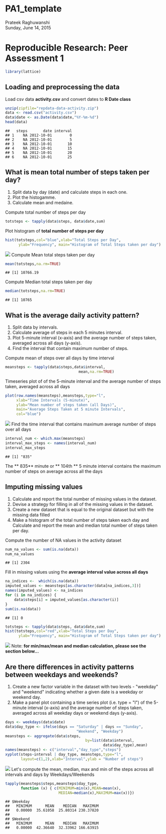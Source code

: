 # PA1_template
Prateek Raghuwanshi  
Sunday, June 14, 2015  

# Reproducible Research: Peer Assessment 1

```r
library(lattice)
```
## Loading and preprocessing the data
Load csv data **activity.csv** and convert dates to **R Date class**  

```r
unzip(zipfile="repdata-data-activity.zip")
data <- read.csv("activity.csv")
data$date <- as.Date(data$date,"%Y-%m-%d")
head(data)
```

```
##   steps       date interval
## 1    NA 2012-10-01        0
## 2    NA 2012-10-01        5
## 3    NA 2012-10-01       10
## 4    NA 2012-10-01       15
## 5    NA 2012-10-01       20
## 6    NA 2012-10-01       25
```

## What is mean total number of steps taken per day?
1. Split data by day (date) and calculate steps in each one.
2. Plot the histogamme.
3. Calculate mean and medaine.


Compute total number of steps per day  

```r
totsteps <- tapply(data$steps, data$date,sum)
```
Plot histogram of **total number of steps per day**

```r
hist(totsteps,col="blue",xlab="Total Steps per Day", 
      ylab="Frequency", main="Histogram of Total Steps taken per day")
```

![](PA1_template_files/figure-html/unnamed-chunk-4-1.png) 
Compute Mean total steps taken per day

```r
mean(totsteps,na.rm=TRUE)
```

```
## [1] 10766.19
```

Compute Median total steps taken per day

```r
median(totsteps,na.rm=TRUE)
```

```
## [1] 10765
```

## What is the average daily activity pattern?
1. Split data by intervals.
2. Calculate average of steps in each 5 minutes interval.
3. Plot 5-minute interval (x-axis) and the average number of steps taken, averaged across all days (y-axis).
4. Find the interval that contain maximum number of steps. 


Compute mean of steps over all days by time interval

```r
meansteps <- tapply(data$steps,data$interval,
                                 mean,na.rm=TRUE)
```
Timeseries plot of of the 5-minute interval and the average number of steps taken, averaged across all days

```r
plot(row.names(meansteps),meansteps,type="l",
     xlab="Time Intervals (5-minute)", 
     ylab="Mean number of steps taken (all Days)", 
     main="Average Steps Taken at 5 minute Intervals",
     col="blue")
```

![](PA1_template_files/figure-html/unnamed-chunk-8-1.png) 
Find the time interval that contains maximum average number of steps over all days

```r
interval_num <- which.max(meansteps)
interval_max_steps <- names(interval_num)
interval_max_steps
```

```
## [1] "835"
```
The ** 835** minute  or ** 104th ** 5 minute interval contains the maximum number of steps on average across all the days


## Imputing missing values

1. Calculate and report the total number of missing values in the dataset.
2. Devise a strategy for filling in all of the missing values in the dataset.
3. Create a new dataset that is equal to the original dataset but with the missing data filled
4. Make a histogram of the total number of steps taken each day and Calculate and report the mean and median total number of steps taken per day. 


Compute the number of NA values in the activity dataset

```r
num_na_values <- sum(is.na(data))
num_na_values 
```

```
## [1] 2304
```

Fill in missing values using the **average interval value across all days**

```r
na_indices <-  which(is.na(data))
imputed_values <- meansteps[as.character(data[na_indices,3])]
names(imputed_values) <- na_indices
for (i in na_indices) {
    data$steps[i] = imputed_values[as.character(i)]
}
sum(is.na(data)) 
```

```
## [1] 0
```

```r
totsteps <- tapply(data$steps, data$date,sum)
hist(totsteps,col="red",xlab="Total Steps per Day", 
      ylab="Frequency", main="Histogram of Total Steps taken per day")
```

![](PA1_template_files/figure-html/unnamed-chunk-11-1.png) 
Note: **for min/max/mean and median calculation, please see the section below...**


## Are there differences in activity patterns between weekdays and weekends?
1. Create a new factor variable in the dataset with two levels - "weekday" and "weekend" indicating whether a given date is a weekday or weekend day.
2. Make a panel plot containing a time series plot (i.e. type = "l") of the 5-minute interval (x-axis) and the average number of steps taken, averaged across all weekday days or weekend days (y-axis).


```r
days <- weekdays(data$date)
data$day_type <- ifelse(days == "Saturday" | days == "Sunday", 
                                "Weekend", "Weekday")
meansteps <- aggregate(data$steps,
                                    by=list(data$interval,
                                            data$day_type),mean)
names(meansteps) <- c("interval","day_type","steps")
xyplot(steps~interval | day_type, meansteps,type="l",
       layout=c(1,2),xlab="Interval",ylab = "Number of steps")
```

![](PA1_template_files/figure-html/unnamed-chunk-12-1.png) 
Let's compute the mean, median, max and min of the steps across all intervals and days by Weekdays/Weekends

```r
tapply(meansteps$steps,meansteps$day_type,
       function (x) { c(MINIMUM=min(x),MEAN=mean(x),
                        MEDIAN=median(x),MAXIMUM=max(x))})
```

```
## $Weekday
##   MINIMUM      MEAN    MEDIAN   MAXIMUM 
##   0.00000  35.61058  25.80314 230.37820 
## 
## $Weekend
##   MINIMUM      MEAN    MEDIAN   MAXIMUM 
##   0.00000  42.36640  32.33962 166.63915
```

